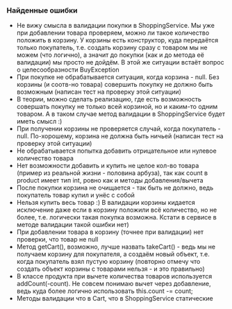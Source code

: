 ### Найденные ошибки ###
- Не вижу смысла в валидации покупки в ShoppingService. Мы уже при добавлении товара проверяем, можно ли такое количество положить в корзину. У корзины есть конструктор, куда передаётся только покупатель, т.е. создать корзину сразу с товаром мы не можем (что логично), а значит до покупки (как и до метода её валидации) мы просто не дойдём. В этой же ситуации встаёт вопрос о целесообразности BuyException
- При покупке не обрабатывается ситуация, когда корзина - null. Без корзины (и соотв-но товара) совершить покупку не должно быть возможным (написан тест на проверку этой ситуации)
- В теории, можно сделать реализацию, где есть возможность совершать покупку не только всей корзиной, но и каким-то одним товаром. А в таком случае метод валидации в ShoppingService будет иметь смысл :)
- При получении корзины не проверяется случай, когда покупатель - null. По-хорошему, корзина не должна быть ничьей (написан тест на проверку этой ситуации)
- Не обрабатывается попытка добавить отрицательное или нулевое количество товара
- Нет возможности добавить и купить не целое кол-во товара (пример из реальной жизни - половина арбуза), так как count в product имеет тип int, ровно как и методы добавления/вычета
- После покупки корзина не очищается - так быть не должно, ведь покупатель товар купил и унёс с собой
- Нельзя купить весь товар :) В валидации корзины кидается исключение даже если в корзину положили всё количество, но не более, т.е. логически такая покупка возможна. Кстати в сервисе в методе валидации такой ошибки нет)
- При добавлении товара в корзину (точнее при валидации) нет проверки, что товар не null
- Метод getCart(), возможно, лучше назвать takeCart() - ведь мы не получаем корзину для покупателя, а создаём новый объект, т.е. когда покупатель взял пустую корзину (повторно отмечу что создать объект корзины с товарами нельзя - и это правильно)
- В классе продукта при вычете количества товаров используется addCount(-count). Не совсем понимаю вычет через добавление, ведь куда более логично использовать this.count -= count;
- Методы валидации что в Cart, что в ShoppingService статические